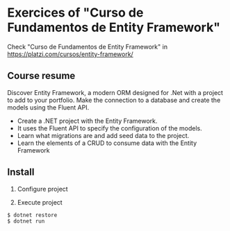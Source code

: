 # Exercices of "Curso de Fundamentos de Entity Framework"

Check "Curso de Fundamentos de Entity Framework" in https://platzi.com/cursos/entity-framework/

## Course resume

Discover Entity Framework, a modern ORM designed for .Net with a project to add to your portfolio. Make the connection to a database and create the models using the Fluent API.

- Create a .NET project with the Entity Framework.
- It uses the Fluent API to specify the configuration of the models.
- Learn what migrations are and add seed data to the project.
- Learn the elements of a CRUD to consume data with the Entity Framework

## Install
1. Configure project

2. Execute project
```bash
$ dotnet restore
$ dotnet run
```
